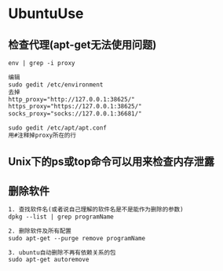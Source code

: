 UbuntuUse
=========

## 检查代理(apt-get无法使用问题)

```txt
env | grep -i proxy

编辑
sudo gedit /etc/environment
去掉
http_proxy="http://127.0.0.1:38625/"
https_proxy="https://127.0.0.1:38625/"
socks_proxy="socks://127.0.0.1:36681/"

sudo gedit /etc/apt/apt.conf
用#注释掉proxy所在的行
```

## Unix下的ps或top命令可以用来检查内存泄露

## 删除软件

```txt
1. 查找软件名(或者说自己理解的软件名是不是能作为删除的参数)
dpkg --list | grep programName

2. 删除软件及所有配置
sudo apt-get --purge remove programName

3. ubuntu自动删除不再有依赖关系的包
sudo apt-get autoremove
```
